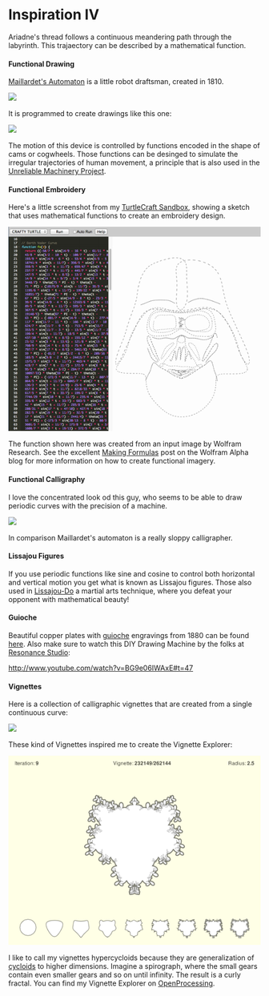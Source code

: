 Inspiration IV
==============

Ariadne's thread follows a continuous meandering path through the labyrinth.
This trajaectory can be described by a mathematical function.

#### Functional Drawing ####

 [Maillardet's Automaton](http://www.fi.edu/learn/sci-tech/automaton/automaton.php?cts=instrumentation) is a little robot draftsman, created in 1810.
 
![](http://upload.wikimedia.org/wikipedia/commons/thumb/f/f1/Henri_Maillardet_automaton%2C_London%2C_England%2C_c._1810_-_Franklin_Institute_-_DSC06656.jpg/360px-Henri_Maillardet_automaton%2C_London%2C_England%2C_c._1810_-_Franklin_Institute_-_DSC06656.jpg) 

It is programmed to create drawings like this one:

![](http://www.fi.edu/learn/sci-tech/automaton/images/automaton_sketch_picture_ship.gif)

The motion of this device is controlled by functions encoded in the shape of cams or cogwheels. Those functions can be desinged to simulate the irregular trajectories of human movement, a principle that is also used in the [Unreliable Machinery Project](http://www.nand.io/awareness/unreliable-machinery).


#### Functional Embroidery #####

Here's a little screenshot from my [TurtleCraft Sandbox](https://github.com/bitcraftlab/turtlecraft), showing a sketch that uses mathematical functions to create an embroidery design.

![](../project_images/darth-vader-embroidery.png)

The function shown here was created from an input image by Wolfram Research.
See the excellent [Making Formulas](http://blog.wolframalpha.com/2013/05/17/making-formulas-for-everything-from-pi-to-the-pink-panther-to-sir-isaac-newton/) post on the Wolfram Alpha blog for more information on how to create functional imagery.

#### Functional Calligraphy

I love the concentrated look od this guy, who seems to be able to draw periodic curves with the precision of a machine.
 
![](https://pbs.twimg.com/media/Bjm7ZmhCAAAp_fD.jpg)

In comparison Maillardet's automaton is a really sloppy calligrapher.


#### Lissajou Figures

If you use periodic functions like sine and cosine to control both horizontal and vertical motion you get what is known as Lissajou figures. Those also used in [Lissajou-Do](http://nunchaku.wikia.com/wiki/Lissajous-do) a martial arts technique, where you defeat your opponent with mathematical beauty!


#### Guioche

Beautiful copper plates with [guioche](http://de.wikipedia.org/wiki/Guilloche) engravings from 1880 can be found [here](http://auction.archivesinternational.com/Cycloid-Designs-for-counters-and-borders-on-Copper-Plate_i11387431).
Also make sure to watch this DIY Drawing Machine by the folks at [Resonance Studio](http://www.resonancestudio.com/):

http://www.youtube.com/watch?v=BG9e06IWAxE#t=47


#### Vignettes

Here is a collection of calligraphic vignettes that are created from a single continuous curve:

![](http://www.vectoropenstock.com/media/users/1880/4001/raw/e1dd79308e3e5f877c89ba37f1af52e6-5-calligraphic-vector-frames.jpg)

These kind of Vignettes inspired me to create the Vignette Explorer:

![](../project_images/vignette-explorer.png)

I like to call my vignettes hypercycloids because they are generalization of [cycloids](http://en.wikipedia.org/wiki/Cycloid) to higher dimensions. 
Imagine a spirograph, where the small gears contain even smaller gears and so on until infinity. The result is a curly fractal.
You can find my Vignette Explorer on [OpenProcessing](http://www.openprocessing.org/sketch/34403).

